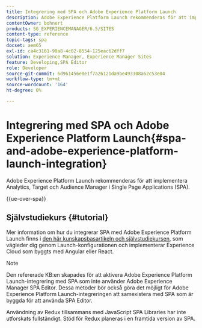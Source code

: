 ```yaml
---
title: Integrering med SPA och Adobe Experience Platform Launch
description: Adobe Experience Platform Launch rekommenderas för att implementera Analytics, Target och Audience Manager inom SPA.
contentOwner: bohnert
products: SG_EXPERIENCEMANAGER/6.5/SITES
content-type: reference
topic-tags: spa
docset: aem65
exl-id: ca4c3161-90a8-4c02-8554-125eac62dff7
solution: Experience Manager, Experience Manager Sites
feature: Developing,SPA Editor
role: Developer
source-git-commit: 6d961456e0e1f7a26121da9be493308a62c53e04
workflow-type: tm+mt
source-wordcount: '164'
ht-degree: 0%

---
```



# Integrering med SPA och Adobe Experience Platform Launch{#spa-and-adobe-experience-platform-launch-integration}

Adobe Experience Platform Launch rekommenderas för att implementera Analytics, Target och Audience Manager i Single Page Applications (SPA).

{{ue-over-spa}}

## Självstudiekurs {#tutorial}

Mer information om hur du integrerar SPA med Adobe Experience Platform Launch finns i [den här kunskapsbasartikeln och självstudiekursen](https://experienceleague.adobe.com/docs/experience-manager-learn/sites/spa-editor/spa-editor-framework-feature-video-use.html?lang=sv-SE), som vägleder dig genom Launch-konfigurationen och implementerar Experience Cloud som byggts med Angular eller React.

>[!NOTE]
>
>Den refererade KB:en skapades för att aktivera Adobe Experience Platform Launch-integrering med SPA som inte använder Adobe Experience Manager SPA Editor. Dessa metoder bör också göra det möjligt för Adobe Experience Platform Launch-integreringen att samexistera med SPA som är byggda för att använda SPA Editor.
>
>Användning av Redux tillsammans med JavaScript SPA Libraries har inte utforskats fullständigt. Stöd för Redux planeras i en framtida version av SPA.
